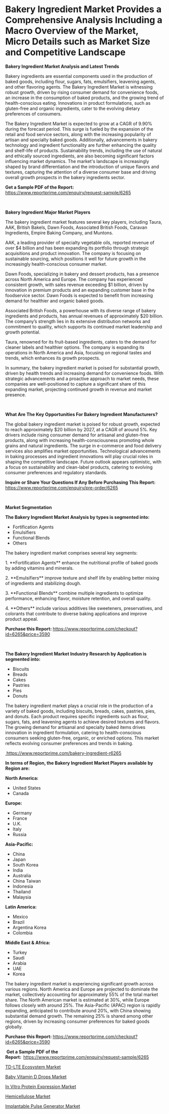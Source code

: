<p><h1>Bakery Ingredient Market Provides a Comprehensive Analysis Including a Macro Overview of the Market, Micro Details such as Market Size and Competitive Landscape</h1></p><p><strong>Bakery Ingredient Market Analysis and Latest Trends</strong></p>
<p><p>Bakery ingredients are essential components used in the production of baked goods, including flour, sugars, fats, emulsifiers, leavening agents, and other flavoring agents. The Bakery Ingredient Market is witnessing robust growth, driven by rising consumer demand for convenience foods, an increase in the consumption of baked products, and the growing trend of health-conscious eating. Innovations in product formulations, such as gluten-free and organic ingredients, cater to the evolving dietary preferences of consumers.</p><p>The Bakery Ingredient Market is expected to grow at a CAGR of 9.90% during the forecast period. This surge is fueled by the expansion of the retail and food service sectors, along with the increasing popularity of artisan and specialty baked goods. Additionally, advancements in bakery technology and ingredient functionality are further enhancing the quality and shelf-life of products. Sustainability trends, including the use of natural and ethically sourced ingredients, are also becoming significant factors influencing market dynamics. The market's landscape is increasingly shaped by brand differentiation and the introduction of unique flavors and textures, capturing the attention of a diverse consumer base and driving overall growth prospects in the bakery ingredients sector.</p></p>
<p><strong>Get a Sample PDF of the Report:&nbsp;</strong> <a href="https://www.reportprime.com/enquiry/request-sample/6265?utm_campaign=117&utm_medium=2&utm_source=Github&utm_content=ia&utm_term=27112024&utm_id=bakery-ingredient">https://www.reportprime.com/enquiry/request-sample/6265</a></p>
<p>&nbsp;</p>
<p><strong>Bakery Ingredient Major Market Players</strong></p>
<p><p>The bakery ingredient market features several key players, including Taura, AAK, British Bakels, Dawn Foods, Associated British Foods, Caravan Ingredients, Empire Baking Company, and Muntons. </p><p>AAK, a leading provider of specialty vegetable oils, reported revenue of over $4 billion and has been expanding its portfolio through strategic acquisitions and product innovation. The company is focusing on sustainable sourcing, which positions it well for future growth in the increasingly health-conscious consumer market.</p><p>Dawn Foods, specializing in bakery and dessert products, has a presence across North America and Europe. The company has experienced consistent growth, with sales revenue exceeding $1 billion, driven by innovation in premium products and an expanding customer base in the foodservice sector. Dawn Foods is expected to benefit from increasing demand for healthier and organic baked goods.</p><p>Associated British Foods, a powerhouse with its diverse range of bakery ingredients and products, has annual revenues of approximately $20 billion. The company’s strength lies in its extensive distribution networks and commitment to quality, which supports its continued market leadership and growth potential.</p><p>Taura, renowned for its fruit-based ingredients, caters to the demand for cleaner labels and healthier options. The company is expanding its operations in North America and Asia, focusing on regional tastes and trends, which enhances its growth prospects.</p><p>In summary, the bakery ingredient market is poised for substantial growth, driven by health trends and increasing demand for convenience foods. With strategic advancements and a proactive approach to market needs, these companies are well-positioned to capture a significant share of this expanding market, projecting continued growth in revenue and market presence.</p></p>
<p>&nbsp;</p>
<p><strong>What Are The Key Opportunities For Bakery Ingredient Manufacturers?</strong></p>
<p><p>The global bakery ingredient market is poised for robust growth, expected to reach approximately $20 billion by 2027, at a CAGR of around 5%. Key drivers include rising consumer demand for artisanal and gluten-free products, along with increasing health-consciousness promoting whole grains and natural ingredients. The surge in e-commerce and food delivery services also amplifies market opportunities. Technological advancements in baking processes and ingredient innovations will play crucial roles in shaping the competitive landscape. Future outlook appears optimistic, with a focus on sustainability and clean-label products, catering to evolving consumer preferences and regulatory standards.</p></p>
<p><strong>Inquire or Share Your Questions If Any Before Purchasing This Report:</strong> <a href="https://www.reportprime.com/enquiry/pre-order/6265?utm_campaign=117&utm_medium=2&utm_source=Github&utm_content=ia&utm_term=27112024&utm_id=bakery-ingredient">https://www.reportprime.com/enquiry/pre-order/6265</a></p>
<p>&nbsp;</p>
<p><strong>Market Segmentation</strong></p>
<p><strong>The Bakery Ingredient Market Analysis by types is segmented into:</strong></p>
<p><ul><li>Fortification Agents</li><li>Emulsifiers</li><li>Functional Blends</li><li>Others</li></ul></p>
<p><p>The bakery ingredient market comprises several key segments: </p><p>1. **Fortification Agents** enhance the nutritional profile of baked goods by adding vitamins and minerals. </p><p>2. **Emulsifiers** improve texture and shelf life by enabling better mixing of ingredients and stabilizing dough. </p><p>3. **Functional Blends** combine multiple ingredients to optimize performance, enhancing flavor, moisture retention, and overall quality. </p><p>4. **Others** include various additives like sweeteners, preservatives, and colorants that contribute to diverse baking applications and improve product appeal.</p></p>
<p><strong>Purchase this Report:&nbsp;</strong><a href="https://www.reportprime.com/checkout?id=6265&price=3590&utm_campaign=117&utm_medium=2&utm_source=Github&utm_content=ia&utm_term=27112024&utm_id=bakery-ingredient">https://www.reportprime.com/checkout?id=6265&price=3590</a></p>
<p>&nbsp;</p>
<p><strong>The Bakery Ingredient Market Industry Research by Application is segmented into:</strong></p>
<p><ul><li>Biscuits</li><li>Breads</li><li>Cakes</li><li>Pastries</li><li>Pies</li><li>Donuts</li></ul></p>
<p><p>The bakery ingredient market plays a crucial role in the production of a variety of baked goods, including biscuits, breads, cakes, pastries, pies, and donuts. Each product requires specific ingredients such as flour, sugars, fats, and leavening agents to achieve desired textures and flavors. The growing demand for artisanal and specialty baked items drives innovation in ingredient formulation, catering to health-conscious consumers seeking gluten-free, organic, or enriched options. This market reflects evolving consumer preferences and trends in baking.</p></p>
<p><a href="https://www.reportprime.com/bakery-ingredient-r6265?utm_campaign=117&utm_medium=2&utm_source=Github&utm_content=ia&utm_term=27112024&utm_id=bakery-ingredient">&nbsp;https://www.reportprime.com/bakery-ingredient-r6265</a></p>
<p><strong>In terms of Region, the Bakery Ingredient Market Players available by Region are:</strong></p>
<p>
    <p> <strong> North America: </strong>
        <ul>
            <li>United States</li>
            <li>Canada</li>
        </ul>
        </p> 
    <p> <strong> Europe: </strong>
        <ul>
            <li>Germany</li>
            <li>France</li>
            <li>U.K.</li>
            <li>Italy</li>
            <li>Russia</li>
        </ul>
        </p> 
    <p> <strong> Asia-Pacific: </strong>
        <ul>
            <li>China</li>
            <li>Japan</li>
            <li>South Korea</li>
            <li>India</li>
            <li>Australia</li>
            <li>China Taiwan</li>
            <li>Indonesia</li>
            <li>Thailand</li>
            <li>Malaysia</li>
        </ul>
        </p> 
    <p> <strong> Latin America: </strong>
        <ul>
            <li>Mexico</li>
            <li>Brazil</li>
            <li>Argentina Korea</li>
            <li>Colombia</li>
        </ul>
        </p> 
    <p> <strong> Middle East & Africa: </strong>
        <ul>
            <li>Turkey</li>
            <li>Saudi</li>
            <li>Arabia</li>
            <li>UAE</li>
            <li>Korea</li>
        </ul>
    </p>
    </p>
<p><p>The bakery ingredient market is experiencing significant growth across various regions. North America and Europe are projected to dominate the market, collectively accounting for approximately 55% of the total market share. The North American market is estimated at 30%, while Europe follows closely with around 25%. The Asia-Pacific (APAC) region is rapidly expanding, anticipated to contribute around 20%, with China showing substantial demand growth. The remaining 25% is shared among other regions, driven by increasing consumer preferences for baked goods globally.</p></p>
<p><strong>Purchase this Report: </strong><a href="https://www.reportprime.com/checkout?id=6265&price=3590&utm_campaign=117&utm_medium=2&utm_source=Github&utm_content=ia&utm_term=27112024&utm_id=bakery-ingredient">https://www.reportprime.com/checkout?id=6265&price=3590</a></p>
<p>&nbsp;<strong>Get a Sample PDF of the Report:&nbsp;&nbsp;</strong><a href="https://www.reportprime.com/enquiry/request-sample/6265?utm_campaign=117&utm_medium=2&utm_source=Github&utm_content=ia&utm_term=27112024&utm_id=bakery-ingredient">https://www.reportprime.com/enquiry/request-sample/6265</a></p>
<p><strong></strong></p>
<p><p><a href="https://issuu.com/reportprime-2/docs/td-lte-ecosystem-market-size-2030.p_0a6e8d3ab15327?utm_campaign=117&utm_medium=2&utm_source=Github&utm_content=ia&utm_term=27112024&utm_id=bakery-ingredient">TD-LTE Ecosystem Market</a></p><p><a href="https://issuu.com/reportprime-2/docs/baby-vitamin-d-drops-market-size-20_485151a5cda88b?utm_campaign=117&utm_medium=2&utm_source=Github&utm_content=ia&utm_term=27112024&utm_id=bakery-ingredient">Baby Vitamin D Drops Market</a></p><p><a href="https://www.linkedin.com/pulse/accurate-data-vitro-protein-expression-market-size-share-vyyof?utm_campaign=117&utm_medium=2&utm_source=Github&utm_content=ia&utm_term=27112024&utm_id=bakery-ingredient">In Vitro Protein Expression Market</a></p><p><a href="https://github.com/HobertDavis43/Market-Research-Report-List-1/blob/main/hemicellulose-market.md?utm_campaign=117&utm_medium=2&utm_source=Github&utm_content=ia&utm_term=27112024&utm_id=bakery-ingredient">Hemicellulose Market</a></p><p><a href="https://www.linkedin.com/pulse/analyzing-implantable-pulse-generator-market-worth-projected-nxdzf?utm_campaign=117&utm_medium=2&utm_source=Github&utm_content=ia&utm_term=27112024&utm_id=bakery-ingredient">Implantable Pulse Generator Market</a></p></p>